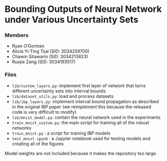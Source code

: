 # Bounding Outputs of Neural Network under Various Uncertainty Sets

### Members
- Ryan O’Gorman
- Alicia Yi-Ting Tsai (SID: 3034259700)
- Chawin Sitawarin (SID: 3034213823)
- Ruojie Zeng (SID: 3034193517)

### Files
- `lib/custom_layers.py`: implement first layer of network that turns different uncertainty sets into interval bounds
- `lib/dataset_utils.py`: load and process datasets
- `lib/ibp_layers.py`: implement interval bound propagation as described in the original IBP paper (we reimplement this because the released code is very difficult to modify)
- `lib/mnist_model.py`: contain the neural network used in the experiments
- `train_mnist_custom.py`: the main script for training all of the robust networks
- `train_mnist.py` : a script for training IBP models
- `test_mnist.ipynb` : a Jupyter notebook used for testing models and creating all of the figures

Model weights are not included because it makes the repository too large.
